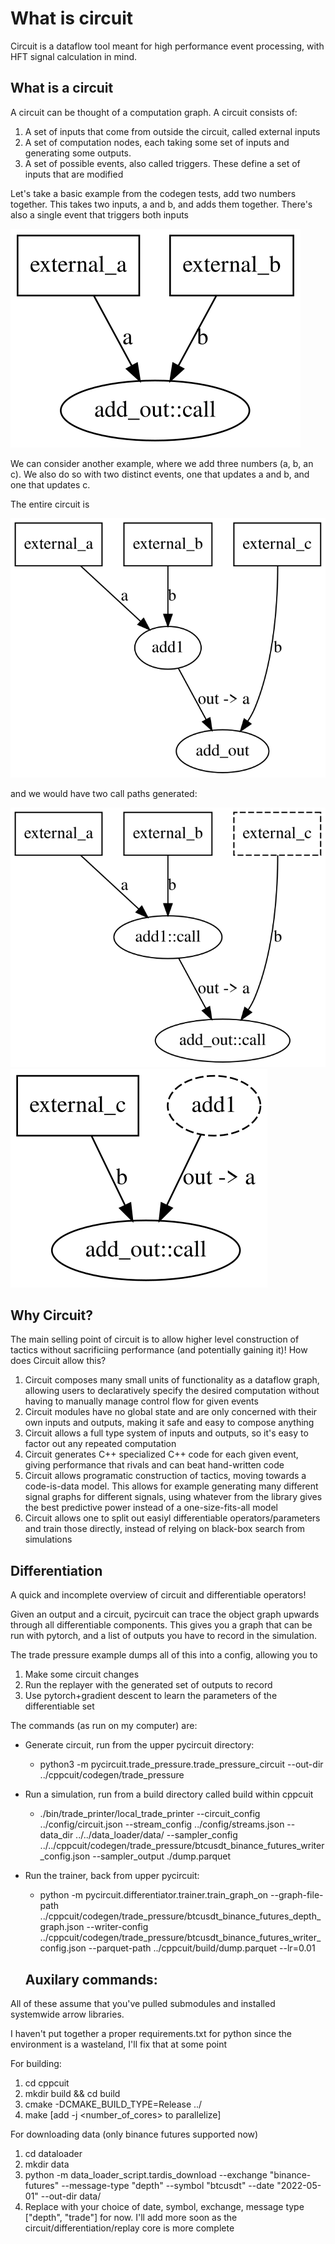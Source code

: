 # What is circuit

Circuit is a dataflow tool meant for high performance event processing, with HFT signal calculation in mind.


## What is a circuit

A circuit can be thought of a computation graph. A circuit consists of:

1. A set of inputs that come from outside the circuit, called external inputs
2. A set of computation nodes, each taking some set of inputs and generating some outputs.
3. A set of possible events, also called triggers. These define a set of inputs that are modified

Let's take a basic example from the codegen tests, add two numbers together. This takes two inputs, a and b, and adds them together. There's also a single event that triggers both inputs

![Directed graph describing basic dataflow to add two numbers](docs/img/add_two_numbers.svg)

We can consider another example, where we add three numbers (a, b, an c). We also do so with two distinct events, one that updates a and b, and one that updates c.

The entire circuit is

![Full circuit calltree for summing three numbers](docs/img/wide_trigger_add.svg)

and we would have two call paths generated:

![Call subtree when we update A and B](docs/img/wide_trigger_add_ab.svg)
![Call subtree when we update C](docs/img/wide_trigger_add_c.svg)

## Why Circuit?

The main selling point of circuit is to allow higher level construction of tactics without sacrificiing performance (and potentially gaining it)! How does Circuit allow this?

1. Circuit composes many small units of functionality as a dataflow graph, allowing users to declaratively specify the desired computation without having to manually manage control flow for given events
2. Circuit modules have no global state and are only concerned with their own inputs and outputs, making it safe and easy to compose anything
3. Circuit allows a full type system of inputs and outputs, so it's easy to factor out any repeated computation
4. Circuit generates C++ specialized C++ code for each given event, giving performance that rivals and can beat hand-written code
5. Circuit allows programatic construction of tactics, moving towards a code-is-data model. This allows for example generating many different signal graphs for different signals, using whatever from the library gives the best predictive power instead of a one-size-fits-all model
6. Circuit allows one to split out easiyl differentiable operators/parameters and train those directly, instead of relying on black-box search from simulations

## Differentiation

A quick and incomplete overview of circuit and differentiable operators!

Given an output and a circuit, pycircuit can trace the object graph upwards through all differentiable components. This gives you a graph that can be run with pytorch, and a list of outputs you have to record in the simulation.

The trade pressure example dumps all of this into a config, allowing you to

1. Make some circuit changes
2. Run the replayer with the generated set of outputs to record
3. Use pytorch+gradient descent to learn the parameters of the differentiable set

The commands (as run on my computer) are:

* Generate circuit, run from the upper pycircuit directory:
  * python3 -m pycircuit.trade_pressure.trade_pressure_circuit --out-dir ../cppcuit/codegen/trade_pressure
* Run a simulation, run from a build directory called build within cppcuit
    * ./bin/trade_printer/local_trade_printer --circuit_config ../config/circuit.json --stream_config ../config/streams.json --data_dir ../../data_loader/data/ --sampler_config ../../cppcuit/codegen/trade_pressure/btcusdt_binance_futures_writer_config.json --sampler_output ./dump.parquet
* Run the trainer, back from upper pycircuit:
  * python -m pycircuit.differentiator.trainer.train_graph_on --graph-file-path ../cppcuit/codegen/trade_pressure/btcusdt_binance_futures_depth_graph.json --writer-config ../cppcuit/codegen/trade_pressure/btcusdt_binance_futures_writer_config.json --parquet-path ../cppcuit/build/dump.parquet --lr=0.01


  ## Auxilary commands:

All of these assume that you've pulled submodules and installed systemwide arrow libraries.

I haven't put together a proper requirements.txt for python since the environment is a wasteland, I'll fix that at some point

For building:
  1. cd cppcuit
  2. mkdir build && cd build
  3. cmake -DCMAKE_BUILD_TYPE=Release ../
  4. make [add -j \<number_of_cores\> to parallelize]

For downloading data (only binance futures supported now)

1. cd dataloader
2. mkdir data
3. python -m data_loader_script.tardis_download --exchange "binance-futures" --message-type "depth" --symbol "btcusdt" --date "2022-05-01" --out-dir data/
4. Replace with your choice of date, symbol, exchange, message type ["depth", "trade"] for now. I'll add more soon as the circuit/differentiation/replay core is more complete